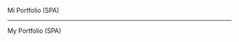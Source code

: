 Mi Portfolio (SPA)

-------------------------------------------------------------------------

My Portfolio (SPA)
